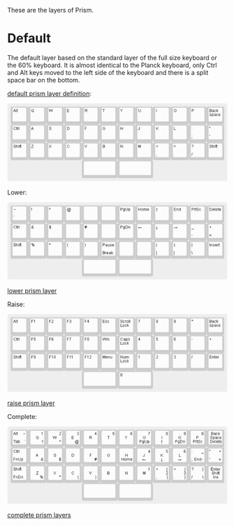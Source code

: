 These are the layers of Prism.

# Default

The default layer based on the standard layer of the full size keyboard
or the 60% keyboard. It is almost identical to the Planck keyboard,
only Ctrl and Alt keys moved to the left side of the keyboard
and there is a split space bar on the bottom.

[default prism layer definition](prism-default.json):

![default prism layer](prism-default.png)

Lower:

![lower prism layer](prism-lower.png)

[lower prism layer](prism-lower.json)

Raise:

![raise prism layer](prism-raise.png)

[raise prism layer](prism-raise.json)

Complete:

![complete prism layers](prism-complete.png)

[complete prism layers](prism-complete.json)
